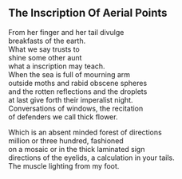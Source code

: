 The Inscription Of Aerial Points
--------------------------------
From her finger and her tail divulge  
breakfasts of the earth.  
What we say trusts to  
shine some other aunt  
what a inscription may teach.  
When the sea is full of mourning arm  
outside moths and rabid obscene spheres  
and the rotten reflections and the droplets  
at last give forth their imperalist night.  
Conversations of windows, the recitation  
of defenders we call thick flower.  
  
Which is an absent minded forest of directions  
million or three hundred, fashioned  
on a mosaic or in the thick laminated sign  
directions of the eyelids, a calculation in your tails.  
The muscle lighting from my foot.  
